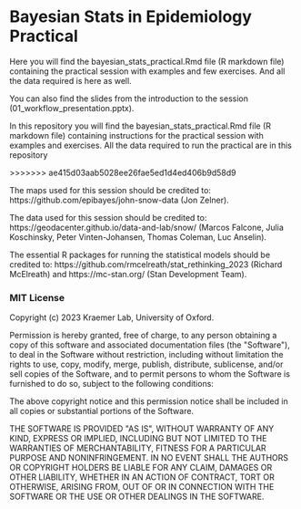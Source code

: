 <h1> Bayesian Stats in Epidemiology Practical </h1>

<p>
Here you will find the bayesian_stats_practical.Rmd file (R markdown file) containing the practical session with examples and few exercises. And all the data required is here as well.

You can also find the slides from the introduction to the session (01_workflow_presentation.pptx).

</p>

<p> In this repository you will find the bayesian_stats_practical.Rmd file (R markdown file) containing instructions for the practical session with examples and exercises. All the data required to run the practical are in this repository </p>
>>>>>>> ae415d03aab5028ee26fae5ed1d4ed406b9d58d9

<p> The maps used for this session should be credited to: https://github.com/epibayes/john-snow-data (Jon Zelner). </p>

<p> The data used for this session should be credited to: https://geodacenter.github.io/data-and-lab/snow/ (Marcos Falcone, Julia Koschinsky, Peter Vinten-Johansen, Thomas Coleman, Luc Anselin). </p>

<p> The essential R packages for running the statistical models should be credited to: https://github.com/rmcelreath/stat_rethinking_2023 (Richard McElreath) and https://mc-stan.org/ (Stan Development Team). </p>

<h3>MIT License</h3>

<p>
Copyright (c) 2023 Kraemer Lab, University of Oxford.

Permission is hereby granted, free of charge, to any person obtaining a copy of this software and associated documentation files (the "Software"), to deal in the Software without restriction, including without limitation the rights to use, copy, modify, merge, publish, distribute, sublicense, and/or sell copies of the Software, and to permit persons to whom the Software is furnished to do so, subject to the following conditions:

The above copyright notice and this permission notice shall be included in all copies or substantial portions of the Software.

THE SOFTWARE IS PROVIDED "AS IS", WITHOUT WARRANTY OF ANY KIND, EXPRESS OR IMPLIED, INCLUDING BUT NOT LIMITED TO THE WARRANTIES OF MERCHANTABILITY, FITNESS FOR A PARTICULAR PURPOSE AND NONINFRINGEMENT. IN NO EVENT SHALL THE AUTHORS OR COPYRIGHT HOLDERS BE LIABLE FOR ANY CLAIM, DAMAGES OR OTHER LIABILITY, WHETHER IN AN ACTION OF CONTRACT, TORT OR OTHERWISE, ARISING FROM, OUT OF OR IN CONNECTION WITH THE SOFTWARE OR THE USE OR OTHER DEALINGS IN THE SOFTWARE.
</p>
